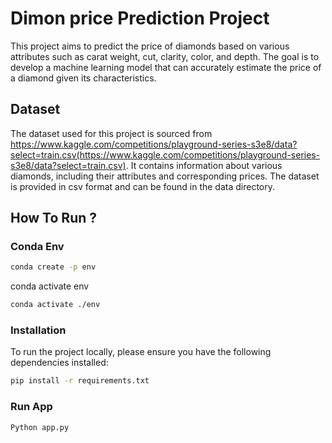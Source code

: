 # Dimon price Prediction Project
This project aims to predict the price of diamonds based on various attributes such as carat weight, cut, clarity, color, and depth. The goal is to develop a machine learning model that can accurately estimate the price of a diamond given its characteristics.

## Dataset
The dataset used for this project is sourced from https://www.kaggle.com/competitions/playground-series-s3e8/data?select=train.csv(https://www.kaggle.com/competitions/playground-series-s3e8/data?select=train.csv). It contains information about various diamonds, including their attributes and corresponding prices. The dataset is provided in csv format and can be found in the data directory.

## How To Run ?
### Conda Env 
```bash
conda create -p env
```
conda activate env
```bash
conda activate ./env
```

### Installation
To run the project locally, please ensure you have the following dependencies installed:
```bash
pip install -r requirements.txt
```

### Run App
```bash
Python app.py
```

